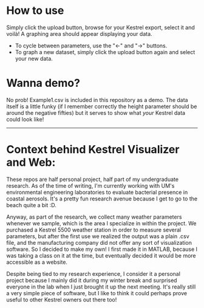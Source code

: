 # How to use
Simply click the upload button, browse for your Kestrel export, select it and voilà! A graphing area should appear displaying your data.
* To cycle between parameters, use the "←" and "→" buttons.
* To graph a new dataset, simply click the upload button again and select your new data.

# Wanna demo?
No prob! Example1.csv is included in this repository as a demo. The data itself is a little funky (if I remember correctly the height parameter should be around the negative fifties) but it serves to show what _your_ Kestrel data could look like!

*********
# Context behind Kestrel Visualizer and Web:
These repos are half personal project, half part of my undergraduate research. As of the time of writing, I'm currently working with UM's environmental engineering laboratories to evaluate bacterial presence in coastal aerosols. It's a pretty fun research avenue because I get to go to the beach quite a bit :D. 

Anyway, as part of the research, we collect many weather parameters whenever we sample, which is the area I specialize in within the project. We purchased a Kestrel 5500 weather station in order to measure several parameters, but after the first use we realized the output was a plain .csv file, and the manufacturing company did not offer any sort of visualization software. So I decided to make my own! I first made it in MATLAB, because I was taking a class on it at the time, but eventually decided it would be more accessible as a website. 

Despite being tied to my research experience, I consider it a personal project because I mainly did it during my winter break and surprised everyone in the lab when I just brought it up the next meeting. It's really still a very simple piece of software, but I like to think it could perhaps prove useful to other Kestrel owners out there too!

